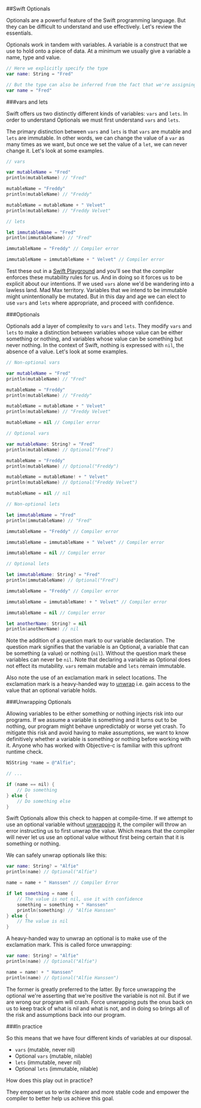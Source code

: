 
##Swift Optionals

Optionals are a powerful feature of the Swift programming language. But they can be difficult to understand and use effectively. Let's review the essentials.

Optionals work in tandem with variables. A variable is a construct that we use to hold onto a piece of data. At a minimum we usually give a variable a name, type and value.

```Swift
// Here we explicitly specify the type
var name: String = "Fred"

// But the type can also be inferred from the fact that we're assigning it a String value
var name = "Fred"
```

###vars and lets

Swift offers us two distinctly different kinds of variables: `vars` and `lets`. In order to understand Optionals we must first understand `vars` and `lets`.

The primary distinction between `vars` and `lets` is that `vars` are mutable and `lets` are immutable. In other words, we can change the value of a `var` as many times as we want, but once we set the value of a `let`, we can never change it. Let's look at some examples.

```Swift
// vars

var mutableName = "Fred"
println(mutableName) // "Fred"

mutableName = "Freddy"
println(mutableName) // "Freddy"

mutableName = mutableName + " Velvet"
println(mutableName) // "Freddy Velvet"

// lets

let immutableName = "Fred"
println(immutableName) // "Fred"

immutableName = "Freddy" // Compiler error

immutableName = immutableName + " Velvet" // Compiler error
```

Test these out in a [Swift Playground](http://www.objc.io/issue-16/rapid-prototyping-in-swift-playgrounds.html) and you'll see that the compiler enforces these mutability rules for us. And in doing so it forces us to be explicit about our intentions. If we used `vars` alone we'd be wandering into a lawless land. Mad Max territory. Variables that we intend to be immutable might unintentionally be mutated. But in this day and age we can elect to use `vars` and `lets` where appropriate, and proceed with confidence.

###Optionals

Optionals add a layer of complexity to `vars` and `lets`. They modify `vars` and `lets` to make a distinction between variables whose value can be either something or nothing, and variables whose value can be something but never nothing. In the context of Swift, nothing is expressed with `nil`, the absence of a value. Let's look at some examples.

```Swift
// Non-optional vars

var mutableName = "Fred"
println(mutableName) // "Fred"

mutableName = "Freddy"
println(mutableName) // "Freddy"

mutableName = mutableName + " Velvet"
println(mutableName) // "Freddy Velvet"

mutableName = nil // Compiler error

// Optional vars

var mutableName: String? = "Fred"
println(mutableName) // Optional("Fred")

mutableName = "Freddy"
println(mutableName) // Optional("Freddy")

mutableName = mutableName! + " Velvet"
println(mutableName) // Optional("Freddy Velvet")

mutableName = nil // nil

// Non-optional lets

let immutableName = "Fred"
println(immutableName) // "Fred"

immutableName = "Freddy" // Compiler error

immutableName = immutableName + " Velvet" // Compiler error

immutableName = nil // Compiler error

// Optional lets

let immutableName: String? = "Fred"
println(immutableName) // Optional("Fred")

immutableName = "Freddy" // Compiler error

immutableName = immutableName! + " Velvet" // Compiler error

immutableName = nil // Compiler error

let anotherName: String? = nil 
println(anotherName) // nil
```

Note the addition of a question mark to our variable declaration. The question mark signifies that the variable is an Optional, a variable that can be something (a value) or nothing (`nil`). Without the question mark these variables can never be `nil`. Note that declaring a variable as Optional does not effect its mutability. `vars` remain mutable and `lets` remain immutable.

Also note the use of an exclamation mark in select locations. The exclamation mark is a heavy-handed way to [unwrap](https://developer.apple.com/library/mac/documentation/Swift/Conceptual/Swift_Programming_Language/OptionalChaining.html) i.e. gain access to the value that an optional variable holds. 

###Unwrapping Optionals

Allowing variables to be either something or nothing injects risk into our programs. If we assume a variable is something and it turns out to be nothing, our program might behave unpredictably or worse yet crash. To mitigate this risk and avoid having to make assumptions, we want to know definitively whether a variable is something or nothing before working with it. Anyone who has worked with Objective-c is familiar with this upfront runtime check. 

```Objective-c
NSString *name = @"Alfie";

// ...

if (name == nil) {
    // Do something
} else {
    // Do something else
}
```

Swift Optionals allow this check to happen at compile-time. If we attempt to use an optional variable without [unwrapping](https://developer.apple.com/library/mac/documentation/Swift/Conceptual/Swift_Programming_Language/OptionalChaining.html) it, the compiler will throw an error instructing us to first unwrap the value. Which means that the compiler will never let us use an optional value without first being certain that it is something or nothing. 

We can safely unwrap optionals like this:

```Swift
var name: String? = "Alfie"
println(name) // Optional("Alfie")

name = name + " Hanssen" // Compiler Error

if let something = name {
    // The value is not nil, use it with confidence
    something = something + " Hanssen"
    println(something) // "Alfie Hanssen"
} else {
    // The value is nil
}
```

A heavy-handed way to unwrap an optional is to make use of the exclamation mark. This is called force unwrapping:

```Swift
var name: String? = "Alfie"
println(name) // Optional("Alfie")

name = name! + " Hanssen" 
println(name) // Optional("Alfie Hanssen")
```

The former is greatly preferred to the latter. By force unwrapping the optional we're asserting that we're positive the variable is not nil. But if we are wrong our program will crash. Force unwrapping puts the onus back on us to keep track of what is nil and what is not, and in doing so brings all of the risk and assumptions back into our program. 


###In practice

So this means that we have four different kinds of variables at our disposal.

- `vars` (mutable, never nil)
- Optional `vars` (mutable, nilable)
- `lets` (immutable, never nil)
- Optional `lets` (immutable, nilable)

How does this play out in practice?


They empower us to write clearer and more stable code and empower the compiler to better help us achieve this goal.
